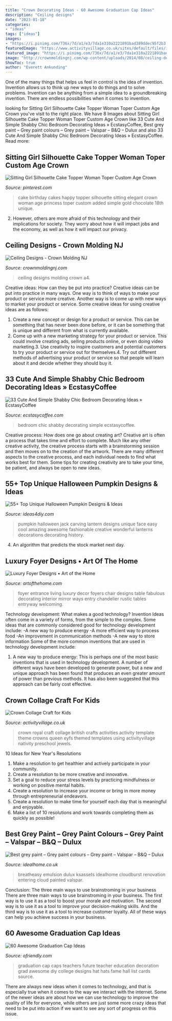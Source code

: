 ```yaml
---
title: "Crown Decorating Ideas - 60 Awesome Graduation Cap Ideas"
description: "Ceiling designs"
date: "2023-01-18"
categories:
- "ideas"
tags: ["ideas"]
images:
- "https://i.pinimg.com/736x/7d/a1/e3/7da1e310a2221891bad389ddec95f2b3.jpg"
featuredImage: "https://www.activityvillage.co.uk/sites/default/files/images/crown_collage_2.jpg"
featured_image: "https://i.pinimg.com/736x/7d/a1/e3/7da1e310a2221891bad389ddec95f2b3.jpg"
image: "http://crownmoldingnj.com/wp-content/uploads/2014/08/ceiling-design-3.jpg"
ShowToc: true
author: "Everett Ankunding"
---
```



One of the many things that helps us feel in control is the idea of invention. Invention allows us to think up new ways to do things and to solve problems. Invention can be anything from a simple idea to a groundbreaking invention. There are endless possibilities when it comes to invention. 

	

		
looking for Sitting Girl Silhouette Cake Topper Woman Toper Custom Age Crown you've visit to the right place. We have 8 Images about Sitting Girl Silhouette Cake Topper Woman Toper Custom Age Crown like 33 Cute And Simple Shabby Chic Bedroom Decorating Ideas » EcstasyCoffee, Best grey paint – Grey paint colours – Grey paint – Valspar – B&amp;Q – Dulux and also 33 Cute And Simple Shabby Chic Bedroom Decorating Ideas » EcstasyCoffee. Read more:
		
    
## Sitting Girl Silhouette Cake Topper Woman Toper Custom Age Crown

<img loading=lazy src="https://i.pinimg.com/736x/7d/a1/e3/7da1e310a2221891bad389ddec95f2b3.jpg" onerror="this.onerror=null;this.src='https://tse2.mm.bing.net/th?id=OIP.CNvyqMKmZNnv6vfo5PafFwHaIx&amp;pid=15.1';" alt="Sitting Girl Silhouette Cake Topper Woman Toper Custom Age Crown">

_Source: pinterest.com_

>cake birthday cakes happy topper silhouette sitting elegant crown woman age princess toper custom added simple gold chocolate 18th unique. 

	

2. However, others are more afraid of this technology and their implications for society. They worry about how it will impact jobs and the economy, as well as how it will impact our privacy. 

    
## Ceiling Designs - Crown Molding NJ

<img loading=lazy src="http://crownmoldingnj.com/wp-content/uploads/2014/08/ceiling-design-3.jpg" onerror="this.onerror=null;this.src='https://tse4.mm.bing.net/th?id=OIP.KalKUbUf788nPDsN4rMFVQHaFj&amp;pid=15.1';" alt="Ceiling Designs - Crown Molding NJ">

_Source: crownmoldingnj.com_

>ceiling designs molding crown a4. 

	

Creative ideas: How can they be put into practice?
Creative ideas can be put into practice in many ways. One way is to think of ways to make your product or service more creative. Another way is to come up with new ways to market your product or service. Some creative ideas for using creative ideas are as follows:
1. Create a new concept or design for a product or service. This can be something that has never been done before, or it can be something that is unique and different from what is currently available.
2. Come up with a new marketing strategy for your product or service. This could involve creating ads, selling products online, or even doing video marketing.3. Use creativity to inspire customers and potential customers to try your product or service out for themselves.4. Try out different methods of advertising your product or service so that people will learn about it and decide whether they should buy it.

    
## 33 Cute And Simple Shabby Chic Bedroom Decorating Ideas » EcstasyCoffee

<img loading=lazy src="https://i2.wp.com/www.ecstasycoffee.com/wp-content/uploads/2016/08/Bourgeoisie-Bedroom.jpeg" onerror="this.onerror=null;this.src='https://tse3.mm.bing.net/th?id=OIP.CPAUCFQjRQtNUd6scGap-wHaJ4&amp;pid=15.1';" alt="33 Cute And Simple Shabby Chic Bedroom Decorating Ideas » EcstasyCoffee">

_Source: ecstasycoffee.com_

>bedroom chic shabby decorating simple ecstasycoffee. 

	

Creative process: How does one go about creating art?
Creative art is often a process that takes time and effort to complete. Much like any other creative activity, the creative process starts with a brainstorming session and then moves on to the creation of the artwork. There are many different aspects to the creative process, and each individual needs to find what works best for them. Some tips for creating creativity are to take your time, be patient, and always be open to new ideas.

    
## 55+ Top Unique Halloween Pumpkin Designs &amp; Ideas

<img loading=lazy src="https://ideas4diy.com/wp-content/uploads/2017/09/Pumpkin-Face-Designs-Halloween.jpg" onerror="this.onerror=null;this.src='https://tse1.mm.bing.net/th?id=OIP.eJ4k2WJkAWZ68JFjO9OqZAHaLH&amp;pid=15.1';" alt="55+ Top Unique Halloween Pumpkin Designs &amp; Ideas">

_Source: ideas4diy.com_

>pumpkin halloween jack carving lantern designs unique face easy cool amazing awesome fashionable creative wonderful lanterns decorations decorating history. 

	

4. An algorithm that predicts the stock market next day.

    
## Luxury Foyer Designs • Art Of The Home

<img loading=lazy src="https://www.artofthehome.com/wp-content/uploads/2017/01/luxury-foyer-designs-04-b.jpg" onerror="this.onerror=null;this.src='https://tse3.mm.bing.net/th?id=OIP.62ITj6K15QlX0ihn8Mj6oQHaHm&amp;pid=15.1';" alt="Luxury Foyer Designs • Art of the Home">

_Source: artofthehome.com_

>foyer entrance living luxury decor foyers chair designs table fabulous decorating interior mirror ways entry chandelier rustic tables entryway welcoming. 

	

Technology development: What makes a good technology?
Invention Ideas often come in a variety of forms, from the simple to the complex. Some ideas that are commonly considered good for technology development include: 
-A new way to produce energy 
-A more efficient way to process food 
-An improvement in communication methods 
-A new way to store information 
Some of the more common inventions that are used in technology development include:


1) A new way to produce energy: This is perhaps one of the most basic inventions that is used in technology development. A number of different ways have been developed to generate power, but a new and unique approach has been found that produces an even greater amount of power than previous methods. It has also been suggested that this approach can be fairly cost effective.

    
## Crown Collage Craft For Kids

<img loading=lazy src="https://www.activityvillage.co.uk/sites/default/files/images/crown_collage_2.jpg" onerror="this.onerror=null;this.src='https://tse4.mm.bing.net/th?id=OIP.Osvog6lgpeCUJ5FPcMDKDAEsDX&amp;pid=15.1';" alt="Crown Collage Craft for Kids">

_Source: activityvillage.co.uk_

>crown royal craft collage british crafts activities activity template theme crowns queen eyfs themed templates using activityvillage nativity preschool jewels. 

	

10 Ideas for New Year's Resolutions
1. Make a resolution to get healthier and actively participate in your community. 
2. Create a resolution to be more creative and innovative. 
3. Set a goal to reduce your stress levels by practicing mindfulness or working on positive mental habits. 
4. Create a resolution to increase your income or bring in more money through entrepreneurial endeavors. 
5. Create a resolution to make time for yourself each day that is meaningful and enjoyable. 
6. Make a list of 10 resolutions and work towards completing them as quickly as possible!

    
## Best Grey Paint – Grey Paint Colours – Grey Paint – Valspar – B&amp;Q – Dulux

<img loading=lazy src="https://ksassets.timeincuk.net/wp/uploads/sites/56/2018/04/Crown-Cloudburst-Night-Fever-1-1920x1152.jpg" onerror="this.onerror=null;this.src='https://tse4.mm.bing.net/th?id=OIP.J-YQ_7DpGXEEfav7roXANgHaEc&amp;pid=15.1';" alt="Best grey paint – Grey paint colours – Grey paint – Valspar – B&amp;Q – Dulux">

_Source: idealhome.co.uk_

>breatheasy emulsion dulux ksassets idealhome cloudburst renovation entering cloud painted valspar. 

	

Conclusion: The three main ways to use brainstroming in your business
There are three main ways to use brainstroming in your business. The first way is to use it as a tool to boost your morale and motivation. The second way is to use it as a tool to improve your decision-making skills. And the third way is to use it as a tool to increase customer loyalty. All of these ways can help you achieve success in your business.

    
## 60 Awesome Graduation Cap Ideas

<img loading=lazy src="http://ofriendly.com/wp-content/uploads/2016/11/graduation-caps/20-graduation-cap-ideas.jpg" onerror="this.onerror=null;this.src='https://tse3.mm.bing.net/th?id=OIP.EnnXO_FcdNuU-Q4mZrqzXQHaJ4&amp;pid=15.1';" alt="60 Awesome Graduation Cap Ideas">

_Source: ofriendly.com_

>graduation cap caps teachers future teacher education decoration grad awesome diy college designs hat hats fame hall list cards source. 

	

There are always new ideas when it comes to technology, and that is especially true when it comes to the way we interact with the internet. Some of the newer ideas are about how we can use technology to improve the quality of life for everyone, while others are just some more crazy ideas that need to be put into action if we want to see any sort of progress on this issue.

